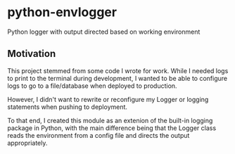 # python-envlogger
Python logger with output directed based on working environment

## Motivation
This project stemmed from some code I wrote for work. While I needed logs to print to the terminal during development, I wanted to be able to configure logs to go to a file/database when deployed to production.

However, I didn't want to rewrite or reconfigure my Logger or logging statements when pushing to deployment. 

To that end, I created this module as an extenion of the built-in logging package in Python, with the main difference being that the Logger class reads the environment from a config file and directs the output appropriately.

